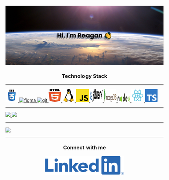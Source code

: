 
![banner](https://github.com/ReaganS94/ReaganS94/blob/main/banner.png)
<div style="width: 100; margin: 0 auto;">
  <h3 align="center">Technology Stack</h3>
  <hr/> 
  <p align="left"> <a href="https://www.w3schools.com/css/" target="_blank"> <img src="https://github.com/ReaganS94/ReaganS94/blob/main/css3-logo-svg-vector.svg" alt="css3"          width="40" height="40"/> </a> <a href="https://www.figma.com/" target="_blank"> <img src="https://www.vectorlogo.zone/logos/figma/figma-icon.svg" alt="figma" width="40"            height="40"/> </a> <a href="https://git-scm.com/" target="_blank"> <img src="https://www.vectorlogo.zone/logos/git-scm/git-scm-icon.svg" alt="git" width="40" height="40"/> </a>    <a href="https://www.w3.org/html/" target="_blank"> <img src="https://github.com/ReaganS94/ReaganS94/blob/main/html5-logo-svg-vector.svg" alt="html5" width="40" height="40"/>      </a> <a href="https://www.linux.org/" target="_blank"> <img src="https://github.com/ReaganS94/ReaganS94/blob/main/linux-icon.svg" alt="linux" width="40" height="40"/> </a> <a      href="https://www.javascript.com/" target="_blank"> <img src="https://github.com/ReaganS94/ReaganS94/blob/main/javascript-logo-svg-vector.svg" alt="JavaScript" width="40"          height="40"/> <a href="https://jquery.com/" target="_blank"> <img src="https://github.com/ReaganS94/ReaganS94/blob/main/jquery-1-logo-svg-vector.svg" alt="JQuery" width="40"      height="40"/> </a> <a href="https://www.mongodb.com/" target="_blank"> <img src="https://github.com/ReaganS94/ReaganS94/blob/main/mongodb-logo-svg-vector.svg" alt="MongoDB"        width="40" height="40"/> </a> <a href="https://nodejs.org/en/" target="_blank"> <img src="https://github.com/ReaganS94/ReaganS94/blob/main/nodejs-logo-svg-vector.svg"              alt="NodeJS" width="40" height="28"/> </a> <a href="https://reactjs.org/" target="_blank"> <img src="https://github.com/ReaganS94/ReaganS94/blob/main/react-logo-svg-vector.svg"    alt="React" width="40" height="40"/> </a> <a href="https://www.typescriptlang.org/" target="_blank"> <img src="https://github.com/ReaganS94/ReaganS94/blob/main/ts-logo-128.svg"    alt="TypeScript" width="40" height="40"/> </a> </p>
    <hr/> 
  <a href="https://github.com/anuraghazra/github-readme-stats">
    <img height="150px" src="https://github-readme-stats.vercel.app/api?username=ReaganS94&show_icons=true&theme=midnight-purple" />
  </a>
  
  <a href="https://github.com/anuraghazra/github-readme-stats">
    <img height="150px" src="https://github-readme-stats.vercel.app/api/top-langs/?username=ReaganS94&theme=midnight-purple&layout=compact" />
  </a>
<hr/> 
  <a href="https://github.com/ryo-ma/github-profile-trophy">
    <img align="center" src="https://github-profile-trophy.vercel.app/?username=ReaganS94&theme=onedark" />
  </a>
<hr/> 
  <h3 align="center">Connect with me</h3>
  <p align="center">
    <a href="https://www.linkedin.com/in/reasan/" target="blank"><img align="center" src="https://github.com/ReaganS94/ReaganS94/blob/main/LI-Logo.png" style="color: blue" alt=""      height="60" width="250" /></a>
  </p>
</div>
